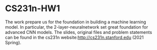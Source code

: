 # CS231n-HW1
The work prepare us for the foundation in building a machine learning model. In particular, the 2-layer-neuralnetwork set great foundation for advanced CNN models. The slides, original files and problem statements can be found in the cs231n website:http://cs231n.stanford.edu (2021 Spring).
